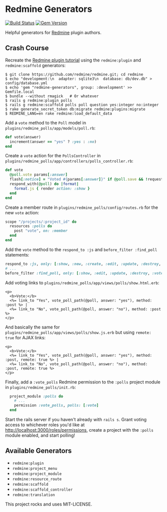 # Redmine Generators

[![Build Status](https://travis-ci.org/xdissent/redmine-generators.png?branch=master)](https://travis-ci.org/xdissent/redmine-generators)
[![Gem Version](https://badge.fury.io/rb/redmine-generators.png)](http://badge.fury.io/rb/redmine-generators)

Helpful generators for [Redmine](http://redmine.org) plugin authors.

## Crash Course

Recreate the [Redmine plugin tutorial](http://www.redmine.org/projects/redmine/wiki/Plugin_Tutorial)
using the `redmine:plugin` and `redmine:scaffold` generators:

```console
$ git clone https://github.com/redmine/redmine.git; cd redmine
$ echo "development:\n  adapter: sqlite3\n  database: db/dev.db" > config/database.yml
$ echo 'gem "redmine-generators", group: :development' >> Gemfile.local
$ bundle --without rmagick   # Or whatever
$ rails g redmine:plugin polls
$ rails g redmine:scaffold polls poll question yes:integer no:integer
$ rake generate_secret_token db:migrate redmine:plugins:migrate
$ REDMINE_LANG=en rake redmine:load_default_data
```

Add a `vote` method to the `Poll` model in `plugins/redmine_polls/app/models/poll.rb`:

```ruby
def vote(answer)
  increment(answer == "yes" ? :yes : :no)
end
```

Create a `vote` action for the `PollsController` in `plugins/redmine_polls/app/controllers/polls_controller.rb`:

```ruby
def vote
  @poll.vote params[:answer]
  flash[:notice] = "Voted #{params[:answer]}" if @poll.save && !request.xhr?
  respond_with(@poll) do |format|
    format.js { render action: :show }
  end
end
```

Create a member route in `plugins/redmine_polls/config/routes.rb` for the new
`vote` action:

```ruby
scope "/projects/:project_id" do
  resources :polls do
    post "vote", on: :member
  end
end
```

Add the `vote` method to the `respond_to :js` and `before_filter :find_poll`
statements:

```ruby
respond_to :js, only: [:show, :new, :create, :edit, :update, :destroy, :vote]
# ...
before_filter :find_poll, only: [:show, :edit, :update, :destroy, :vote]
```

Add voting links to `plugins/redmine_polls/app/views/polls/show.html.erb`:

```erb
<p>
  <b>Vote:</b>
  <%= link_to "Yes", vote_poll_path(@poll, answer: "yes"), method: :post %> |
  <%= link_to "No", vote_poll_path(@poll, answer: "no"), method: :post %>
</p>
```

And basically the same for `plugins/redmine_polls/app/views/polls/show.js.erb` 
but using `remote: true` for AJAX links:

```erb
<p>
  <b>Vote:</b>
  <%= link_to "Yes", vote_poll_path(@poll, answer: "yes"), method: :post, remote: true %> |
  <%= link_to "No", vote_poll_path(@poll, answer: "no"), method: :post, remote: true %>
</p>
```

Finally, add a `:vote_polls` Redmine permission to the `:polls` project module 
in `plugins/redmine_polls/init.rb`:

```ruby
  project_module :polls do
    # ...
    permission :vote_polls, polls: [:vote]
  end
```

Start the rails server if you haven't already with `rails s`. Grant voting 
access to whichever roles you'd like at 
[http://localhost:3000/roles/permissions](http://localhost:3000/roles/permissions),
create a project with the `:polls` module enabled, and start polling!


## Available Generators

* `redmine:plugin`
* `redmine:project_menu`
* `redmine:project_module`
* `redmine:resource_route`
* `redmine:scaffold`
* `redmine:scaffold_controller`
* `redmine:translation`


This project rocks and uses MIT-LICENSE.